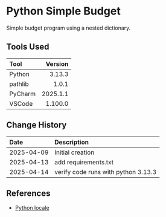 # Python Simple Budget
Simple budget program using a nested dictionary.

## Tools Used

| Tool    |  Version |
|:--------|---------:|
| Python  |   3.13.3 |
| pathlib |    1.0.1 |
| PyCharm | 2025.1.1 |
| VSCode  |  1.100.0 |

## Change History

| Date       | Description                         |
|:-----------|:------------------------------------|
| 2025-04-09 | Initial creation                    |
| 2025-04-13 | add requirements.txt                |
| 2025-04-14 | verify code runs with python 3.13.3 |

## References
* [Python locale](https://docs.python.org/3/library/locale.html)